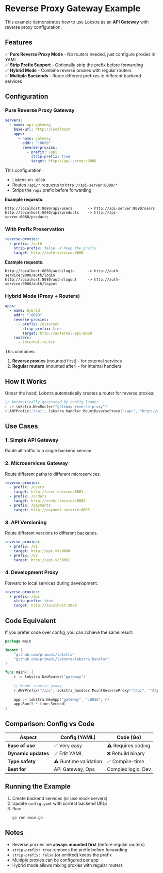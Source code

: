 # Reverse Proxy Gateway Example

This example demonstrates how to use Lokstra as an **API Gateway** with reverse proxy configuration.

## Features

✅ **Pure Reverse Proxy Mode** - No routers needed, just configure proxies in YAML  
✅ **Strip Prefix Support** - Optionally strip the prefix before forwarding  
✅ **Hybrid Mode** - Combine reverse proxies with regular routers  
✅ **Multiple Backends** - Route different prefixes to different backend services

## Configuration

### Pure Reverse Proxy Gateway

```yaml
servers:
  - name: api-gateway
    base-url: http://localhost
    apps:
      - name: gateway
        addr: ":8080"
        reverse-proxies:
          - prefix: /api
            strip-prefix: true
            target: http://api-server:8080
```

This configuration:
- Listens on `:8080`
- Routes `/api/*` requests to `http://api-server:8080/*`
- Strips the `/api` prefix before forwarding

**Example requests:**
```
http://localhost:8080/api/users       -> http://api-server:8080/users
http://localhost:8080/api/products    -> http://api-server:8080/products
```

### With Prefix Preservation

```yaml
reverse-proxies:
  - prefix: /auth
    strip-prefix: false  # Keep the prefix
    target: http://auth-service:9000
```

**Example requests:**
```
http://localhost:8080/auth/login      -> http://auth-service:9000/auth/login
http://localhost:8080/auth/logout     -> http://auth-service:9000/auth/logout
```

### Hybrid Mode (Proxy + Routers)

```yaml
apps:
  - name: hybrid
    addr: ":8090"
    reverse-proxies:
      - prefix: /external
        strip-prefix: true
        target: http://external-api:8080
    routers:
      - internal-router
```

This combines:
1. **Reverse proxies** (mounted first) - for external services
2. **Regular routers** (mounted after) - for internal handlers

## How It Works

Under the hood, Lokstra automatically creates a router for reverse proxies:

```go
// Automatically generated by config loader
r := lokstra.NewRouter("gateway-reverse-proxy")
r.ANYPrefix("/api", lokstra_handler.MountReverseProxy("/api", "http://api-server:8080"))
```

## Use Cases

### 1. Simple API Gateway
Route all traffic to a single backend service.

### 2. Microservices Gateway
Route different paths to different microservices.

```yaml
reverse-proxies:
  - prefix: /users
    target: http://user-service:8001
  - prefix: /orders
    target: http://order-service:8002
  - prefix: /payments
    target: http://payment-service:8003
```

### 3. API Versioning
Route different versions to different backends.

```yaml
reverse-proxies:
  - prefix: /v1
    target: http://api-v1:8080
  - prefix: /v2
    target: http://api-v2:8081
```

### 4. Development Proxy
Forward to local services during development.

```yaml
reverse-proxies:
  - prefix: /api
    strip-prefix: true
    target: http://localhost:3000
```

## Code Equivalent

If you prefer code over config, you can achieve the same result:

```go
package main

import (
	"github.com/primadi/lokstra"
	"github.com/primadi/lokstra/lokstra_handler"
)

func main() {
	r := lokstra.NewRouter("gateway")
	
	// Mount reverse proxy
	r.ANYPrefix("/api", lokstra_handler.MountReverseProxy("/api", "http://api-server:8080"))
	
	app := lokstra.NewApp("gateway", ":8080", r)
	app.Run(5 * time.Second)
}
```

## Comparison: Config vs Code

| Aspect | Config (YAML) | Code (Go) |
|--------|---------------|-----------|
| **Ease of use** | ✅ Very easy | ⚠️ Requires coding |
| **Dynamic updates** | ✅ Edit YAML | ❌ Rebuild binary |
| **Type safety** | ⚠️ Runtime validation | ✅ Compile-time |
| **Best for** | API Gateway, Ops | Complex logic, Dev |

## Running the Example

1. Create backend services (or use mock servers)
2. Update `config.yaml` with correct backend URLs
3. Run:
   ```bash
   go run main.go
   ```

## Notes

- Reverse proxies are **always mounted first** (before regular routers)
- `strip-prefix: true` removes the prefix before forwarding
- `strip-prefix: false` (or omitted) keeps the prefix
- Multiple proxies can be configured per app
- Hybrid mode allows mixing proxies with regular routers
